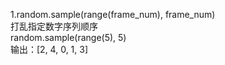 1.random.sample(range(frame_num), frame_num)    
打乱指定数字序列顺序  
    random.sample(range(5), 5)    
输出：[2, 4, 0, 1, 3]
